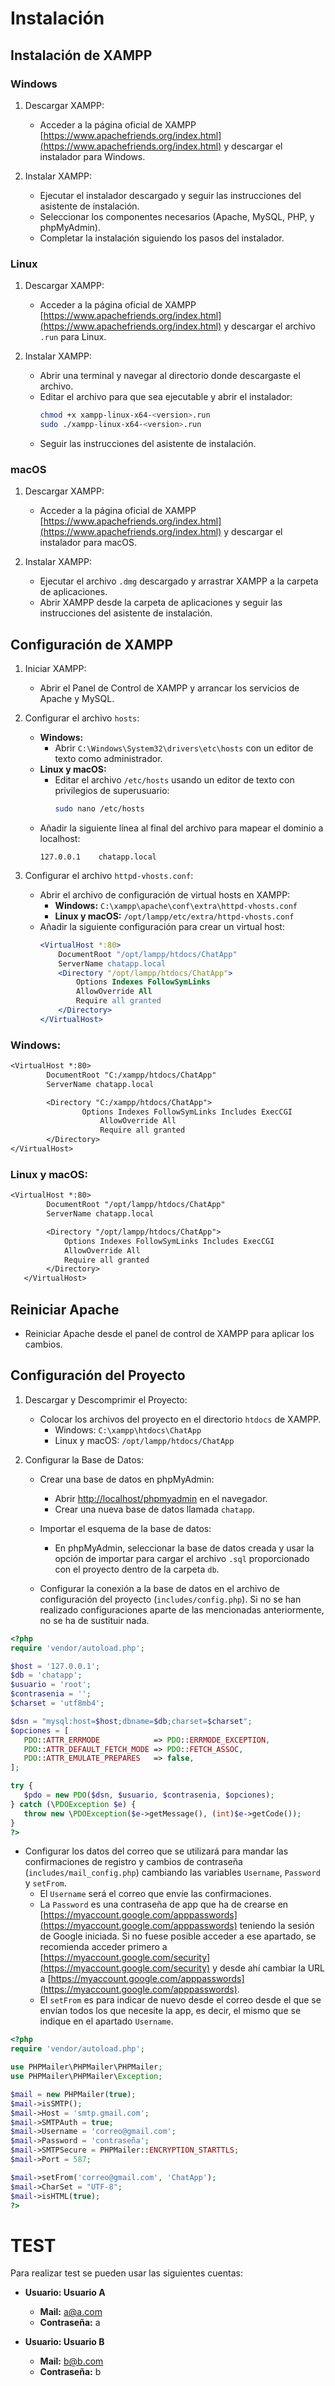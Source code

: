 # Instalación

## Instalación de XAMPP

### Windows

1. Descargar XAMPP:
   - Acceder a la página oficial de XAMPP [https://www.apachefriends.org/index.html](https://www.apachefriends.org/index.html) y descargar el instalador para Windows.

2. Instalar XAMPP:
   - Ejecutar el instalador descargado y seguir las instrucciones del asistente de instalación.
   - Seleccionar los componentes necesarios (Apache, MySQL, PHP, y phpMyAdmin).
   - Completar la instalación siguiendo los pasos del instalador.

### Linux

1. Descargar XAMPP:
   - Acceder a la página oficial de XAMPP [https://www.apachefriends.org/index.html](https://www.apachefriends.org/index.html) y descargar el archivo `.run` para Linux.

2. Instalar XAMPP:
   - Abrir una terminal y navegar al directorio donde descargaste el archivo.
   - Editar el archivo para que sea ejecutable y abrir el instalador:
     ```sh
     chmod +x xampp-linux-x64-<version>.run
     sudo ./xampp-linux-x64-<version>.run
     ```
   - Seguir las instrucciones del asistente de instalación.

### macOS

1. Descargar XAMPP:
   - Acceder a la página oficial de XAMPP [https://www.apachefriends.org/index.html](https://www.apachefriends.org/index.html) y descargar el instalador para macOS.

2. Instalar XAMPP:
   - Ejecutar el archivo `.dmg` descargado y arrastrar XAMPP a la carpeta de aplicaciones.
   - Abrir XAMPP desde la carpeta de aplicaciones y seguir las instrucciones del asistente de instalación.

## Configuración de XAMPP

1. Iniciar XAMPP:
   - Abrir el Panel de Control de XAMPP y arrancar los servicios de Apache y MySQL.

2. Configurar el archivo `hosts`:
   - **Windows:**
     - Abrir `C:\Windows\System32\drivers\etc\hosts` con un editor de texto como administrador.
   - **Linux y macOS:**
     - Editar el archivo `/etc/hosts` usando un editor de texto con privilegios de superusuario:
       ```sh
       sudo nano /etc/hosts
       ```
   - Añadir la siguiente línea al final del archivo para mapear el dominio a localhost:
     ```
     127.0.0.1    chatapp.local
     ```

3. Configurar el archivo `httpd-vhosts.conf`:
   - Abrir el archivo de configuración de virtual hosts en XAMPP:
     - **Windows:** `C:\xampp\apache\conf\extra\httpd-vhosts.conf`
     - **Linux y macOS:** `/opt/lampp/etc/extra/httpd-vhosts.conf`
   - Añadir la siguiente configuración para crear un virtual host:
     ```apache
     <VirtualHost *:80>
         DocumentRoot "/opt/lampp/htdocs/ChatApp"
         ServerName chatapp.local
         <Directory "/opt/lampp/htdocs/ChatApp">
             Options Indexes FollowSymLinks
             AllowOverride All
             Require all granted
         </Directory>
     </VirtualHost>
     ```

 	
### Windows:

```txt
<VirtualHost *:80>
        DocumentRoot "C:/xampp/htdocs/ChatApp"
        ServerName chatapp.local

        <Directory "C:/xampp/htdocs/ChatApp">
                Options Indexes FollowSymLinks Includes ExecCGI
                    AllowOverride All
                    Require all granted
        </Directory>
</VirtualHost>
```


### Linux y macOS:
```txt 	
<VirtualHost *:80>
       	DocumentRoot "/opt/lampp/htdocs/ChatApp"
       	ServerName chatapp.local

       	<Directory "/opt/lampp/htdocs/ChatApp">
           	Options Indexes FollowSymLinks Includes ExecCGI
           	AllowOverride All
           	Require all granted
       	</Directory>
   </VirtualHost>
 ```

   	  	 
## Reiniciar Apache
- Reiniciar Apache desde el panel de control de XAMPP para aplicar los cambios.

## Configuración del Proyecto

1. Descargar y Descomprimir el Proyecto:
   - Colocar los archivos del proyecto en el directorio `htdocs` de XAMPP.
     - Windows: `C:\xampp\htdocs\ChatApp`
     - Linux y macOS: `/opt/lampp/htdocs/ChatApp`

2. Configurar la Base de Datos:
   - Crear una base de datos en phpMyAdmin:
     - Abrir [http://localhost/phpmyadmin](http://localhost/phpmyadmin) en el navegador.
     - Crear una nueva base de datos llamada `chatapp`.

   - Importar el esquema de la base de datos:
     - En phpMyAdmin, seleccionar la base de datos creada y usar la opción de importar para cargar el archivo `.sql` proporcionado con el proyecto dentro de la carpeta `db`.

   - Configurar la conexión a la base de datos en el archivo de configuración del proyecto (`includes/config.php`). Si no se han realizado configuraciones aparte de las mencionadas anteriormente, no se ha de sustituir nada.

 ```php
<?php
require 'vendor/autoload.php';

$host = '127.0.0.1';
$db = 'chatapp';
$usuario = 'root';
$contrasenia = '';
$charset = 'utf8mb4';

$dsn = "mysql:host=$host;dbname=$db;charset=$charset";
$opciones = [
    PDO::ATTR_ERRMODE            => PDO::ERRMODE_EXCEPTION,
    PDO::ATTR_DEFAULT_FETCH_MODE => PDO::FETCH_ASSOC,
    PDO::ATTR_EMULATE_PREPARES   => false,
];

try {
    $pdo = new PDO($dsn, $usuario, $contrasenia, $opciones);
} catch (\PDOException $e) {
    throw new \PDOException($e->getMessage(), (int)$e->getCode());
}
?>
```

- Configurar los datos del correo que se utilizará para mandar las confirmaciones de registro y cambios de contraseña (`includes/mail_config.php`) cambiando las variables `Username`, `Password` y `setFrom`.
  - El `Username` será el correo que envíe las confirmaciones.
  - La `Password` es una contraseña de app que ha de crearse en [https://myaccount.google.com/apppasswords](https://myaccount.google.com/apppasswords) teniendo la sesión de Google iniciada. Si no fuese posible acceder a ese apartado, se recomienda acceder primero a [https://myaccount.google.com/security](https://myaccount.google.com/security) y desde ahí cambiar la URL a [https://myaccount.google.com/apppasswords](https://myaccount.google.com/apppasswords).
  - El `setFrom` es para indicar de nuevo desde el correo desde el que se envían todos los que necesite la app, es decir, el mismo que se indique en el apartado `Username`.

```php
<?php
require 'vendor/autoload.php';

use PHPMailer\PHPMailer\PHPMailer;
use PHPMailer\PHPMailer\Exception;

$mail = new PHPMailer(true);
$mail->isSMTP();
$mail->Host = 'smtp.gmail.com';
$mail->SMTPAuth = true;
$mail->Username = 'correo@gmail.com';
$mail->Password = 'contraseña';
$mail->SMTPSecure = PHPMailer::ENCRYPTION_STARTTLS;
$mail->Port = 587;

$mail->setFrom('correo@gmail.com', 'ChatApp');
$mail->CharSet = "UTF-8";
$mail->isHTML(true);
?>
```


# TEST

Para realizar test se pueden usar las siguientes cuentas:

- **Usuario: Usuario A**
  - **Mail:** a@a.com
  - **Contraseña:** a

- **Usuario: Usuario B**
  - **Mail:** b@b.com
  - **Contraseña:** b


